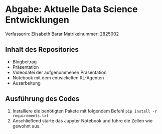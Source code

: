 # Abgabe: Aktuelle Data Science Entwicklungen

Verfasserin: Elisabeth Barar
Matrikelnummer: 2825002

## Inhalt des Repositories

- Blogbeitrag
- Präsentation
- Videodatei der aufgenommenen Präsentation
- Notebook mit dem entwickelten RL-Agenten
- Ausarbeitung

## Ausführung des Codes

1. Installiere die benötigten Pakete mit folgendem Befehl `pip install -r requirements.txt`
2. Anschließend starte das Jupyter Notebook und führe die Zellen wie gewohnt aus.
   `
